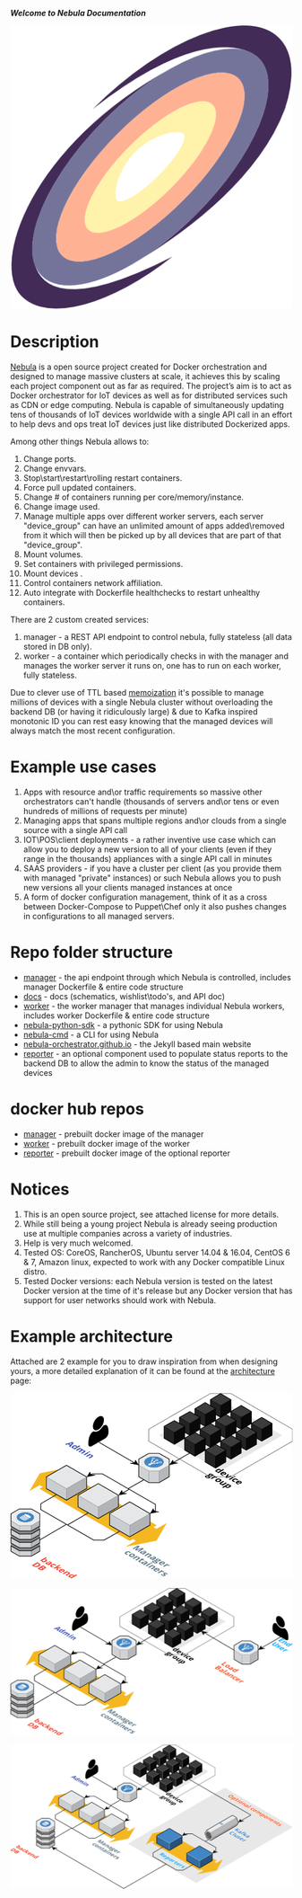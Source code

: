 ***Welcome to Nebula Documentation***

![Nebula-logo](pictures/logos/nebula-logo.png "Nebula-logo")

# Description

[Nebula](https://nebula-orchestrator.github.io) is a open source project created for Docker orchestration and designed to manage massive clusters at scale, it achieves this by scaling each project component out as far as required.
The project’s aim is to act as Docker orchestrator for IoT devices as well as for distributed services such as CDN or edge computing. 
Nebula is capable of simultaneously updating tens of thousands of IoT devices worldwide with a single API call in an effort to help devs and ops treat IoT devices just like distributed Dockerized apps.

Among other things Nebula allows to:

1. Change ports.
2. Change envvars.
3. Stop\start\restart\rolling restart containers.
4. Force pull updated containers.
5. Change # of containers running per core/memory/instance.
6. Change image used.
7. Manage multiple apps over different worker servers, each server "device_group" can have an unlimited amount of apps added\removed from it which will then be picked up by all devices that are part of that "device_group".
8. Mount volumes.
9. Set containers with privileged permissions.
10. Mount devices .
11. Control containers network affiliation.
12. Auto integrate with Dockerfile healthchecks to restart unhealthy containers.

There are 2 custom created services:

1. manager - a REST API endpoint to control nebula, fully stateless (all data stored in DB only).
2. worker - a container which periodically checks in with the manager and manages the worker server it runs on, one has to run on each worker, fully stateless.

Due to clever use of TTL based [memoization](https://en.wikipedia.org/wiki/Memoization) it's possible to manage millions of devices with a single Nebula cluster without overloading the backend DB (or having it ridiculously large) & due to Kafka inspired monotonic ID you can rest easy knowing that the managed devices will always match the most recent configuration.

# Example use cases

1. Apps with resource and\or traffic requirements so massive other orchestrators can't handle (thousands of servers and\or tens or even hundreds of millions of requests per minute)
2. Managing apps that spans multiple regions and\or clouds from a single source with a single API call
3. IOT\POS\client deployments - a rather inventive use case which can allow you to deploy a new version to all of your clients (even if they range in the thousands) appliances with a single API call in minutes
4. SAAS providers - if you have a cluster per client (as you provide them with managed "private" instances) or such Nebula allows you to push new versions all your clients managed instances at once
5. A form of docker configuration management, think of it as a cross between Docker-Compose to Puppet\Chef only it also pushes changes in configurations to all managed servers.

# Repo folder structure

* [manager](https://github.com/nebula-orchestrator/manager) - the api endpoint through which Nebula is controlled, includes manager Dockerfile & entire code structure
* [docs](https://github.com/nebula-orchestrator/docs) - docs (schematics, wishlist\todo's, and API doc)
* [worker](https://github.com/nebula-orchestrator/worker) - the worker manager that manages individual Nebula workers, includes worker Dockerfile & entire code structure
* [nebula-python-sdk](https://github.com/nebula-orchestrator/nebula-python-sdk) - a pythonic SDK for using Nebula
* [nebula-cmd](https://github.com/nebula-orchestrator/nebula-cmd) - a CLI for using Nebula
* [nebula-orchestrator.github.io](https://github.com/nebula-orchestrator/nebula-orchestrator.github.io/issues) - the Jekyll based main website
* [reporter](https://github.com/nebula-orchestrator/reporter) - an optional component used to populate status reports to the backend DB to allow the admin to know the status of the managed devices

# docker hub repos

* [manager](https://hub.docker.com/r/nebulaorchestrator/manager/) - prebuilt docker image of the manager
* [worker](https://hub.docker.com/r/nebulaorchestrator/worker/) - prebuilt docker image of the worker
* [reporter](https://hub.docker.com/r/nebulaorchestrator/reporter/) -  prebuilt docker image of the optional reporter

# Notices

 1. This is an open source project, see attached license for more details.
 2. While still being a young project Nebula is already seeing production use at multiple companies across a variety of industries.
 3. Help is very much welcomed.
 4. Tested OS: CoreOS, RancherOS, Ubuntu server 14.04 & 16.04, CentOS 6 & 7, Amazon linux, expected to work with any Docker compatible Linux distro.
 5. Tested Docker versions: each Nebula version is tested on the latest Docker version at the time of it's release but any Docker version that has support for user networks should work with Nebula.

# Example architecture

Attached are 2 example for you to draw inspiration from when designing yours, a more detailed explanation of it can be found at the [architecture](architecture.md) page:

![example nebula architecture](pictures/cloudcraft%20-%20nebula%20-%20IoT.png "example nebula architecture")


![example nebula architecture](pictures/cloudcraft%20-%20nebula.png "example nebula architecture")


![example nebula architecture](pictures/nebula%20v2%20-%20iot%20-%20optional%20reporter.png "example nebula architecture")
